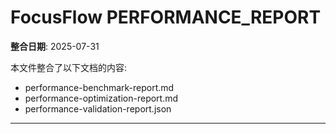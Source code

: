 # FocusFlow PERFORMANCE_REPORT

**整合日期**: 2025-07-31

本文件整合了以下文档的内容:
- performance-benchmark-report.md
- performance-optimization-report.md
- performance-validation-report.json

---

